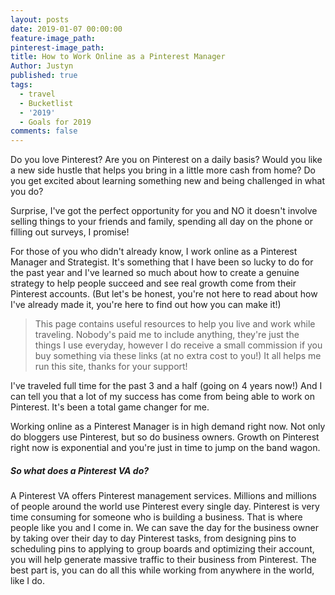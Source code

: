 ```yaml
---
layout: posts
date: 2019-01-07 00:00:00
feature-image_path:
pinterest-image_path:
title: How to Work Online as a Pinterest Manager
Author: Justyn
published: true
tags:
  - travel
  - Bucketlist
  - '2019'
  - Goals for 2019
comments: false
---
```


Do you love Pinterest? Are you on Pinterest on a daily basis? Would you like a new side hustle that helps you bring in a little more cash from home? Do you get excited about learning something new and being challenged in what you do?&nbsp;

Surprise, I've got the perfect opportunity for you and NO it doesn't involve selling things to your friends and family, spending all day on the phone or filling out surveys, I promise!&nbsp;

For those of you who didn't already know, I work online as a Pinterest Manager and Strategist. It's something that I have been so lucky to do for the past year and I've learned so much about how to create a genuine strategy to help people succeed and see real growth come from their Pinterest accounts. (But let's be honest, you're not here to read about how I've already made it, you're here to find out how you can make it!)

> This page contains useful resources to help you live and work while traveling. Nobody's paid me to include anything, they're just the things I use everyday, however I do receive a small commission if you buy something via these links (at no extra cost to you!) It all helps me run this site, thanks for your support!

I've traveled full time for the past 3 and a half (going on 4 years now!) And I can tell you that a lot of my success has come from being able to work on Pinterest. It's been a total game changer for me.&nbsp;

Working online as a Pinterest Manager is in high demand right now. Not only do bloggers use Pinterest, but so do business owners. Growth on Pinterest right now is exponential and you're just in time to jump on the band wagon.&nbsp;

##### So what does a Pinterest VA do?

A Pinterest VA offers Pinterest management services. Millions and millions of people around the world use Pinterest every single day. Pinterest is very time consuming for someone who is building a business. That is where people like you and I come in. We can save the day for the business owner by taking over their day to day Pinterest tasks, from designing pins to scheduling pins to applying to group boards and optimizing their account, you will help generate massive traffic to their business from Pinterest. The best part is, you can do all this while working from anywhere in the world, like I do.&nbsp;